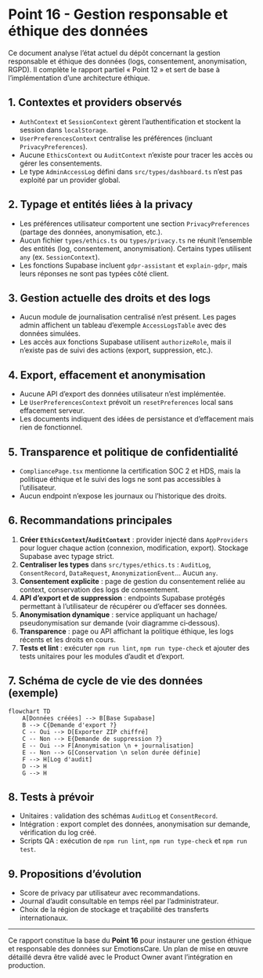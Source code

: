 # Point 16 - Gestion responsable et éthique des données

Ce document analyse l’état actuel du dépôt concernant la gestion responsable et éthique des données (logs, consentement, anonymisation, RGPD). Il complète le rapport partiel « Point 12 » et sert de base à l’implémentation d’une architecture éthique.

## 1. Contextes et providers observés

- `AuthContext` et `SessionContext` gèrent l’authentification et stockent la session dans `localStorage`.
- `UserPreferencesContext` centralise les préférences (incluant `PrivacyPreferences`).
- Aucune `EthicsContext` ou `AuditContext` n’existe pour tracer les accès ou gérer les consentements.
- Le type `AdminAccessLog` défini dans `src/types/dashboard.ts` n’est pas exploité par un provider global.

## 2. Typage et entités liées à la privacy

- Les préférences utilisateur comportent une section `PrivacyPreferences` (partage des données, anonymisation, etc.).
- Aucun fichier `types/ethics.ts` ou `types/privacy.ts` ne réunit l’ensemble des entités (log, consentement, anonymisation). Certains types utilisent `any` (ex. `SessionContext`).
- Les fonctions Supabase incluent `gdpr-assistant` et `explain-gdpr`, mais leurs réponses ne sont pas typées côté client.

## 3. Gestion actuelle des droits et des logs

- Aucun module de journalisation centralisé n’est présent. Les pages admin affichent un tableau d’exemple `AccessLogsTable` avec des données simulées.
- Les accès aux fonctions Supabase utilisent `authorizeRole`, mais il n’existe pas de suivi des actions (export, suppression, etc.).

## 4. Export, effacement et anonymisation

- Aucune API d’export des données utilisateur n’est implémentée.
- Le `UserPreferencesContext` prévoit un `resetPreferences` local sans effacement serveur.
- Les documents indiquent des idées de persistance et d’effacement mais rien de fonctionnel.

## 5. Transparence et politique de confidentialité

- `CompliancePage.tsx` mentionne la certification SOC 2 et HDS, mais la politique éthique et le suivi des logs ne sont pas accessibles à l’utilisateur.
- Aucun endpoint n’expose les journaux ou l’historique des droits.

## 6. Recommandations principales

1. **Créer `EthicsContext`/`AuditContext`** : provider injecté dans `AppProviders` pour loguer chaque action (connexion, modification, export). Stockage Supabase avec typage strict.
2. **Centraliser les types** dans `src/types/ethics.ts` : `AuditLog`, `ConsentRecord`, `DataRequest`, `AnonymizationEvent`... Aucun `any`.
3. **Consentement explicite** : page de gestion du consentement reliée au context, conservation des logs de consentement.
4. **API d’export et de suppression** : endpoints Supabase protégés permettant à l’utilisateur de récupérer ou d’effacer ses données.
5. **Anonymisation dynamique** : service appliquant un hachage/ pseudonymisation sur demande (voir diagramme ci‑dessous).
6. **Transparence** : page ou API affichant la politique éthique, les logs récents et les droits en cours.
7. **Tests et lint** : exécuter `npm run lint`, `npm run type-check` et ajouter des tests unitaires pour les modules d’audit et d’export.

## 7. Schéma de cycle de vie des données (exemple)

```mermaid
flowchart TD
    A[Données créées] --> B[Base Supabase]
    B --> C{Demande d'export ?}
    C -- Oui --> D[Exporter ZIP chiffré]
    C -- Non --> E{Demande de suppression ?}
    E -- Oui --> F[Anonymisation \n + journalisation]
    E -- Non --> G[Conservation \n selon durée définie]
    F --> H[Log d'audit]
    D --> H
    G --> H
```

## 8. Tests à prévoir

- Unitaires : validation des schémas `AuditLog` et `ConsentRecord`.
- Intégration : export complet des données, anonymisation sur demande, vérification du log créé.
- Scripts QA : exécution de `npm run lint`, `npm run type-check` et `npm run test`.

## 9. Propositions d’évolution

- Score de privacy par utilisateur avec recommandations.
- Journal d’audit consultable en temps réel par l’administrateur.
- Choix de la région de stockage et traçabilité des transferts internationaux.

---

Ce rapport constitue la base du **Point 16** pour instaurer une gestion éthique et responsable des données sur EmotionsCare. Un plan de mise en œuvre détaillé devra être validé avec le Product Owner avant l’intégration en production.
